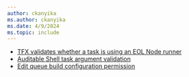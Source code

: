 ```yaml
---
author: ckanyika
ms.author: ckanyika
ms.date: 4/9/2024
ms.topic: include
---
```


- [TFX validates whether a task is using an EOL Node runner](#tfx-validates-whether-a-task-is-using-an-eol-node-runner)
- [Auditable Shell task argument validation](#auditable-shell-task-argument-validation)
- [Edit queue build configuration permission](#edit-queue-build-configuration-permission)